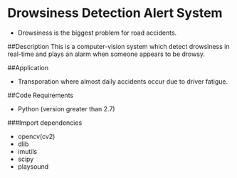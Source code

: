 # Drowsiness Detection Alert System

 - Drowsiness is the biggest problem for road accidents.

##Description
This is a computer-vision system which detect drowsiness in real-time and plays an alarm when someone appears to be drowsy.

##Application
 - Transporation where almost daily accidents occur due to driver fatigue.

##Code Requirements
 - Python (version greater than 2.7)
 
 ###Import dependencies
  - opencv(cv2)
  - dlib
  - imutils
  - scipy
  - playsound
  
